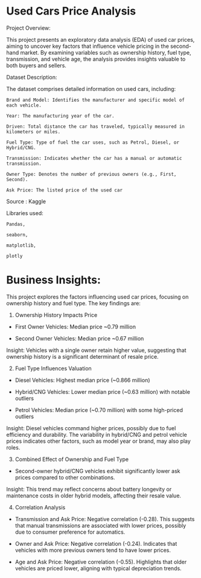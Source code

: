 # Used Cars Price Analysis

Project Overview:

This project presents an exploratory data analysis (EDA) of used car prices, aiming to uncover key factors that influence vehicle pricing in the second-hand market. By examining variables such as ownership history, fuel type, transmission, and vehicle age, the analysis provides insights valuable to both buyers and sellers.

Dataset Description:

The dataset comprises detailed information on used cars, including:

    Brand and Model: Identifies the manufacturer and specific model of each vehicle.​
    
    Year: The manufacturing year of the car.​
    
    Driven: Total distance the car has traveled, typically measured in kilometers or miles.​
    
    Fuel Type: Type of fuel the car uses, such as Petrol, Diesel, or Hybrid/CNG.​
    
    Transmission: Indicates whether the car has a manual or automatic transmission.​
    
    Owner Type: Denotes the number of previous owners (e.g., First, Second).
    
    Ask Price: The listed price of the used car


Source : Kaggle


Libraries used:

    Pandas,
    
    seaborn,
    
    matplotlib,
    
    plotly


# Business Insights:

This project explores the factors influencing used car prices, focusing on ownership history and fuel type. The key findings are:

1. Ownership History Impacts Price
  - First Owner Vehicles: Median price ~0.79 million​
  
  - Second Owner Vehicles: Median price ~0.67 million​

Insight: Vehicles with a single owner retain higher value, suggesting that ownership history is a significant determinant of resale price.​

2. Fuel Type Influences Valuation
  - Diesel Vehicles: Highest median price (~0.866 million)​
  
  - Hybrid/CNG Vehicles: Lower median price (~0.63 million) with notable outliers​
  
  - Petrol Vehicles: Median price (~0.70 million) with some high-priced outliers​

Insight: Diesel vehicles command higher prices, possibly due to fuel efficiency and durability. The variability in hybrid/CNG and petrol vehicle prices indicates other factors, such as model year or brand, may also play roles.​

3. Combined Effect of Ownership and Fuel Type
- Second-owner hybrid/CNG vehicles exhibit significantly lower ask prices compared to other combinations.​

Insight: This trend may reflect concerns about battery longevity or maintenance costs in older hybrid models, affecting their resale value.​

4. Correlation Analysis

- Transmission and Ask Price: Negative correlation (-0.28). This suggests that manual transmissions are associated with lower prices, possibly due to consumer preference for automatics.​

- Owner and Ask Price: Negative correlation (-0.24). Indicates that vehicles with more previous owners tend to have lower prices.​

- Age and Ask Price: Negative correlation (-0.55). Highlights that older vehicles are priced lower, aligning with typical depreciation trends.
  



    



